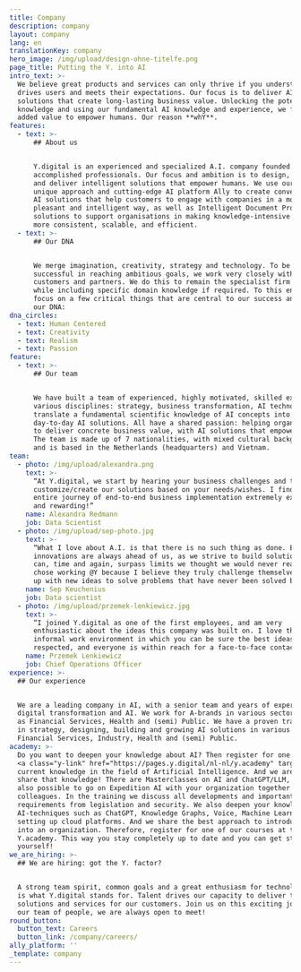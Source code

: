 ```yaml
---
title: Company
description: company
layout: company
lang: en
translationKey: company
hero_image: /img/upload/design-ohne-titelfe.png
page_title: Putting the Y. into AI
intro_text: >-
  We believe great products and services can only thrive if you understand what
  drives users and meets their expectations. Our focus is to deliver AI
  solutions that create long-lasting business value. Unlocking the potential of
  knowledge and using our fundamental AI knowledge and experience, we focus on
  added value to empower humans. Our reason **whY**.
features:
  - text: >-
      ## About us


      Y.digital is an experienced and specialized A.I. company founded by
      accomplished professionals. Our focus and ambition is to design, build,
      and deliver intelligent solutions that empower humans. We use our own
      unique approach and cutting-edge AI platform Ally to create conversational
      AI solutions that help customers to engage with companies in a more
      pleasant and intelligent way, as well as Intelligent Document Processing
      solutions to support organisations in making knowledge-intensive processes
      more consistent, scalable, and efficient.
  - text: >-
      ## Our DNA


      We merge imagination, creativity, strategy and technology. To be
      successful in reaching ambitious goals, we work very closely with our
      customers and partners. We do this to remain the specialist firm we are,
      while including specific domain knowledge if required. To this end, we
      focus on a few critical things that are central to our success and are in
      our DNA:
dna_circles:
  - text: Human Centered
  - text: Creativity
  - text: Realism
  - text: Passion
feature:
  - text: >-
      ## Our team


      We have built a team of experienced, highly motivated, skilled experts in
      various disciplines: strategy, business transformation, AI technology. We
      translate a fundamental scientific knowledge of AI concepts into
      day-to-day AI solutions. All have a shared passion: helping organizations
      to deliver concrete business value, with AI solutions that empower humans.
      The team is made up of 7 nationalities, with mixed cultural backgrounds
      and is based in the Netherlands (headquarters) and Vietnam.
team:
  - photo: /img/upload/alexandra.png
    text: >-
      “At Y.digital, we start by hearing your business challenges and then
      customize/create our solutions based on your needs/wishes. I find the
      entire journey of end-to-end business implementation extremely exciting
      and rewarding!”
    name: Alexandra Redmann
    job: Data Scientist
  - photo: /img/upload/sep-photo.jpg
    text: >-
      “What I love about A.I. is that there is no such thing as done. Endless
      innovations are always ahead of us, as we strive to build solutions that
      can, time and again, surpass limits we thought we would never reach. I
      chose working @Y because I believe they truly challenge themselves to come
      up with new ideas to solve problems that have never been solved before.”
    name: Sep Keuchenius
    job: Data scientist
  - photo: /img/upload/przemek-lenkiewicz.jpg
    text: >-
      “I joined Y.digital as one of the first employees, and am very
      enthusiastic about the ideas this company was built on. I love the
      informal work environment in which you can be sure the best ideas will
      respected, and everyone is within reach for a face-to-face contact.”
    name: Przemek Lenkiewicz
    job: Chief Operations Officer
experience: >-
  ## Our experience


  We are a leading company in AI, with a senior team and years of experience in
  digital transformation and AI. We work for A-brands in various sectors, such
  as Financial Services, Health and (semi) Public. We have a proven track record
  in strategy, designing, building and growing AI solutions in various sectors:
  Financial Services, Industry, Health and (semi) Public.
academy: >-
  Do you want to deepen your knowledge about AI? Then register for one of our
  <a class="y-link" href="https://pages.y.digital/nl-nl/y.academy" target="_blank" rel="noopener">Y.academy</a> courses! The experts at Y.digital have fundamental, practical and
  current knowledge in the field of Artificial Intelligence. And we are happy to
  share that knowledge! There are Masterclasses on AI and ChatGPT/LLM, but it is
  also possible to go on Expedition AI with your organization together with your
  colleagues. In the training we discuss all developments and important
  requirements from legislation and security. We also deepen your knowledge on
  AI-techniques such as ChatGPT, Knowledge Graphs, Voice, Machine Learning and
  setting up cloud platforms. And we share the best approach to introduce AI
  into an organization. Therefore, register for one of our courses at the
  Y.academy. This way you stay completely up to date and you can get started
  yourself!
we_are_hiring: >-
  ## We are hiring: got the Y. factor?


  A strong team spirit, common goals and a great enthusiasm for technology: this
  is what Y.digital stands for. Talent drives our capacity to deliver the best
  solutions and services for our customers. Join us on this exciting journey and
  our team of people, we are always open to meet!
round_button:
  button_text: Careers
  button_link: /company/careers/
ally_platform: ''
_template: company
---
```



